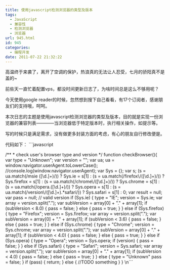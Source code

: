 ```yaml
---
title: 使用javascript检测浏览器的类型及版本
tags:
  - JavaScript
  - 兼容性
  - 检测浏览器
  - 浏览器
url: 945.html
id: 945
categories:
  - 编程开发
date: 2011-07-22 21:32:22
---
```


高温终于来袭了，离开了空调的保护，热浪真的无法让人忍受，七月的骄阳真不是盖的~  

前些天一直忙着配置vps，都没时间更新日志了，为啥时间总是这么不够用呢？  

今天使用google reader的时候，忽然想到搜下自己看看，有17个订阅者，感谢朋友们的支持哦，呵呵。  

本次日志的主题是使用javascript检测浏览器的类型及版本，目的就是实现一份浏览器的兼容列表————当浏览器低于特定版本时，执行相关操作，如提示等。  

写的时候只是满足需求，没有做更多封装方面的考虑，有心的朋友自行修改便是。  

代码如下： ```javascript  

/\*\* \* check user's browser type and version */ function checkBrowser(){ var type = "Unknown"; var version = ""; var ua; ua = window.navigator.userAgent.toLowerCase(); //console.log(window.navigator.userAgent); var Sys = {}; var s; (s = ua.match(/msie (\[\\d.\]+)/)) ? Sys.ie = s\[1\] : (s = ua.match(/firefox\\/(\[\\d.\]+)/)) ? Sys.firefox = s\[1\] : (s = ua.match(/chrome\\/(\[\\d.\]+)/)) ? Sys.chrome = s\[1\] : (s = ua.match(/opera.(\[\\d.\]+)/)) ? Sys.opera = s\[1\] : (s = ua.match(/version\\/(\[\\d.\]+).*safari/)) ? Sys.safari = s\[1\] : 0; var result = null; var pass = null; // valid version if (Sys.ie) { type = "IE"; version = Sys.ie; var array = version.split("."); var subVersion = array\[0\] + "." + array\[1\]; if (subVersion < 8.0) { pass = false; } else { pass = true; } } else if (Sys.firefox) { type = "Firefox"; version = Sys.firefox; var array = version.split("."); var subVersion = array\[0\] + "." + array\[1\]; if (subVersion < 3.6) { pass = false; } else { pass = true; } } else if (Sys.chrome) { type = "Chrome"; version = Sys.chrome; var array = version.split("."); var subVersion = array\[0\] + "." + array\[1\]; if (subVersion < 4.0) { pass = false; } else { pass = true; } } else if (Sys.opera) { type = "Opera"; version = Sys.opera; if (version) { pass = false; } } else if (Sys.safari) { type = "Safari"; version = Sys.safari; var array = version.split("."); var subVersion = array\[0\] + "." + array\[1\]; if (subVersion < 4.0) { pass = false; } else { pass = true; } } else { type = "Unknown" pass = false; } if (pass) { return; } else { //TODO something } } \\n```